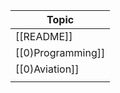 
| Topic             |
| ----------------- |
| [[README]]        |
| [[0)Programming]] |
| [[0)Aviation]]    |
|                   |
